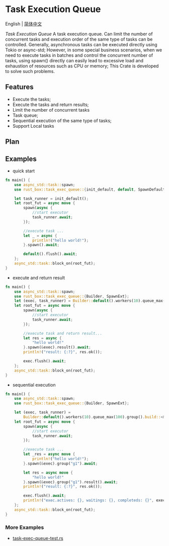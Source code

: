 # Task Execution Queue

English | [简体中文](./README-CN.md)

*Task Execution Queue* A task execution queue. Can limit the number of concurrent tasks and execution order of the same
type of tasks can be controlled. Generally, asynchronous tasks can be executed directly using Tokio or async-std;
However, in some special business scenarios, when we need to execute tasks in batches and control the concurrent number
of tasks, using spawn() directly can easily lead to excessive load and exhaustion of resources such as CPU or memory;
This Crate is developed to solve such problems.

## Features

- Execute the tasks;
- Execute the tasks and return results;
- Limit the number of concurrent tasks
- Task queue;
- Sequential execution of the same type of tasks;
- Support Local tasks

## Plan

## Examples

- quick start

```rust
fn main() {
    use async_std::task::spawn;
    use rust_box::task_exec_queue::{init_default, default, SpawnDefaultExt};

    let task_runner = init_default();
    let root_fut = async move {
        spawn(async {
            //start executor
            task_runner.await;
        });

        //execute task ...
        let _ = async {
            println!("hello world!");
        }.spawn().await;

        default().flush().await;
    };
    async_std::task::block_on(root_fut);
}

```

- execute and return result

```rust
fn main() {
    use async_std::task::spawn;
    use rust_box::task_exec_queue::{Builder, SpawnExt};
    let (exec, task_runner) = Builder::default().workers(10).queue_max(100).build();
    let root_fut = async move {
        spawn(async {
            //start executor
            task_runner.await;
        });

        //execute task and return result...
        let res = async {
            "hello world!"
        }.spawn(&exec).result().await;
        println!("result: {:?}", res.ok());

        exec.flush().await;
    };
    async_std::task::block_on(root_fut);
}

```

- sequential execution

```rust
fn main() {
    use async_std::task::spawn;
    use rust_box::task_exec_queue::{Builder, SpawnExt};

    let (exec, task_runner) =
        Builder::default().workers(10).queue_max(100).group().build::<&str>();
    let root_fut = async move {
        spawn(async {
            //start executor
            task_runner.await;
        });

        //execute task ...
        let _res = async move {
            println!("hello world!");
        }.spawn(&exec).group("g1").await;

        let res = async move {
            "hello world!"
        }.spawn(&exec).group("g1").result().await;
        println!("result: {:?}", res.ok());

        exec.flush().await;
        println!("exec.actives: {}, waitings: {}, completeds: {}", exec.active_count(), exec.waiting_count(), exec.completed_count());
    };
    async_std::task::block_on(root_fut);
}

```

### More Examples

- [task-exec-queue-test.rs](https://github.com/try-box/rust-box/blob/main/examples/src/task-exec-queue-test.rs)
